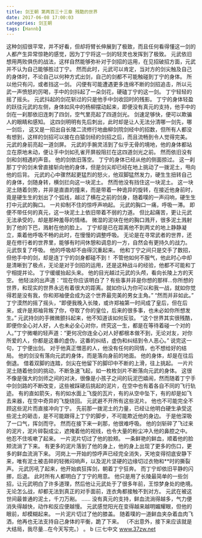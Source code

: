 ```yaml
---
title: 剑王朝 第两百三十三章 残酷的世界
date: 2017-06-08 17:00:03
categories: 剑王朝
tags: [Hannb]
---
```


这种剑招很平常，并不好看，但却将臂长伸展到了极致，而且任何看得懂这一剑的人都产生异常惊艳的感觉，因为丁宁将这一剑的轻灵也发挥到了极致。
元武依旧想用两败俱伤的战法，这样自然能够弥补对于剑招的运用，在见招破招方面，元武并不认为自己能够胜过丁宁。
然而此时，元武可以肯定，当对方的剑尖触及自己的身体时，不论自己以何种方式出剑，自己的剑都不可能触碰到丁宁的身体。
所以他只有闪，或者挡这一剑。
闪便有可能遭遇更多连绵不断的剑招追击，所以元武一声愤怒的厉喝，手中的剑抖起了一朵剑花，硬磕丁宁的这一剑。
丁宁轻轻的摇了摇头。
元武抖起的剑花斩过的只是他手中剑收回时的残影。
丁宁的身体轻盈的跃往元武的左侧，身体如风中的杨柳摆动起来，即便没有真元的支持，他手中的剑在一刹那依旧连刺了四剑，空气里亮起了四道剑光。
剑速足够快，便可以欺骗人的眼睛和感知。
这四剑明明有先后刺出，此时却是让人无法分清哪一剑先，哪一剑后，
这又是一招出自长陵二流修行地曲柳剑院剑经中的招数，但所有人都没有想到，这样的剑招可以接在白猿剑经的剑招之后，而且流畅到令人觉得完美。
元武的身前亮起一道剑屏。
元武的手腕灵活到了似乎无骨的境地，他的身体都站立在原地未动，便让手中剑如孔雀开屏般阻拦在这四道剑光之前。
然而依旧没有剑和剑相遇的声音。
他的剑依旧落空。
丁宁的身体已经从他的侧面掠过。
这一刹那丁宁的剑未曾直接斩向他的身体，但是剑尖却已经在地上挑动了一拨泥土，甩向他的后背。
元武的心中骤然起更猛烈的怒火，他双脚猛然发力，硬生生扭转自己的身体，剑随身转，横剑拦向这一块泥土。
然而他没有挡住这一块泥土。
这一块泥土随着剑势，并非是直直的撞来，而是带着一种诡异的旋转，在接近他身前时，竟是硬生生的划出了个弧线，越过了横在之前的剑身，随着噗的一声闷响，硬生生打中元武的胸口。
一片抑制不住的惊呼声响起。
元武的胸口一痛，呼吸一滞。
即便不带任何的真元，这一块泥土上依旧带着不弱的力道。
但比起痛苦，更让元武无法承受的，却是那种羞辱的情绪。
微湿的泥块在他的胸口溅开，很多泥土溅射到了他的下巴，溅射在他的脸上。
丁宁却是已在距离他不到两丈的地上静静凝立，乘着他呼吸不畅的此时，在慢慢的调整呼吸。
无论是在寻常武者的世界，还是在修行者的世界里，能够有时间休憩和调息的一方，自然会有更持久的战力。
元武恢复了呼吸。
他的呼吸却不由得沉重起来。
他和丁宁之间只是交手了数招，但他手中的剑，却是连丁宁的剑身都碰不到！
不管他如何不服气，他此时心中却是清晰到了极点，无论是对于剑招的运用，还是这种战斗的经验，他都不可能和丁宁相提并论。
丁宁缓缓抬起头来。
他的目光越过元武的头颅，看向长陵上方的天空。
他轻淡的出声道：“现在你应该明白了？有些事并非是你想的那样…你所想的世界，和现实的世界永远有着很大的距离。就如你认为你可以和我一战，就如你觉得若是没有我，你和郑袖便会成为这个世界最完美的男女主角。”
“然而并非如此。”
丁宁漠然的摇了摇头，“即便我晚入长陵，或许郑袖第一时间成了皇后，但在后来，或许是郑袖背叛了你，夺取了你的皇位，后来的很多事，也未必如你所想发生。”
元武持剑的手微微颤抖起来，他不知道该如何反驳。
“这个世界其实很残酷，即便你全心对人好，人也未必全心对你，终究这一生，都是在等待着碰一个对的人。”丁宁微嘲的轻声道：“更何况你连全心对人好都根本做不到，无论对友，对你所爱的人，你都是这番的虚伪，这番的纠结，虚伪和纠结到令人恶心。”
说完这一句，丁宁便出剑。
对于他真正憎恶的人，他没有任何的同情，也不想给好的结局。
他的剑没有落向元武的身体，而是落向身前的地面。
他的身体，却是在往后倒退。
借着双脚的连踏，剑尖在他留下的脚印中不断的上滑，往上挑起。
一片片泥土随着他剑的挑动，不断急速飞起，如一枚枚剑片不断落向元武的身体。
这很不像是强大的剑师之间的对决，很像是小孩子之间的玩泥巴嬉闹，然而随着丁宁手中剑剑路的不断改变，这些被踩硬后挑起的泥片，在空中也有着各自不同的飞行轨迹。
有的直如箭矢，有的如水面上飞旋的瓦片，有的从空中坠下，有的却是如飞去来器，在空中奇异的飞旋绕回。
元武避不开所有这些泥片。
他也不可能完全不顾这些泥片而直接冲向丁宁。
先前那一拨泥土的力量，已经让他明白硬生承受这些泥土的砸击，是不可能跟得上丁宁的脚步，不可能欺近他的身边。
于是他深吸了一口气，挥剑而守。
然而在接下来一刹那，他很难呼吸。
他的剑斩碎了飞过来的泥片，泥片碎裂成尘，遮掩着他的视线，也令大量的粉尘冲入他的鼻腔之中。
他忍不住咳嗽了起来。
一片泥片切过了他的脸颊。
一条鲜艳的鲜血，顺着他的脸颊流淌了下来。
有更多的泥片落到了他的身上，他的身上出现了更多的伤口，更多的鲜血流淌下来。
河岗上一开始的惊呼声已经完全消失，天地变得彻底安静下来，唯有泥土被击碎的轻微闷响声，以及泥片坚硬的边缘切过衣物和**时的撕裂声。
元武厉吼了起来，他开始疯狂挥剑，朝着丁宁狂奔。
而丁宁却依旧平静的闪挪，后退。
此时所有人都明白了丁宁的用意。
他只是用了长陵最简单的一些剑招，让元武明白了许多道理，然后他让元武处于了很多年前，王惊梦身处的绝境。
无论怎么战，却都无法到真正的对手面前，连衣角都接触不到对方。
元武在被这世间最普通的泥土，千刀万剐。
……
没有真元的支持，鲜血流淌得越多，气力便消失得越快，动作和反应便越慢。
元武感觉阳光在变得越来越明媚耀眼，但他的眼前，却模糊起来。
一片泥片切过了他的膝盖。
随着噗的一道鲜血夹杂着血肉飞洒，他再也无法支持自己身体的平衡，跪了下来。
（不出意外，接下来应该就是大结局，我尽量...在今天写完。）
。
b
(三七中文 www.37zw.net